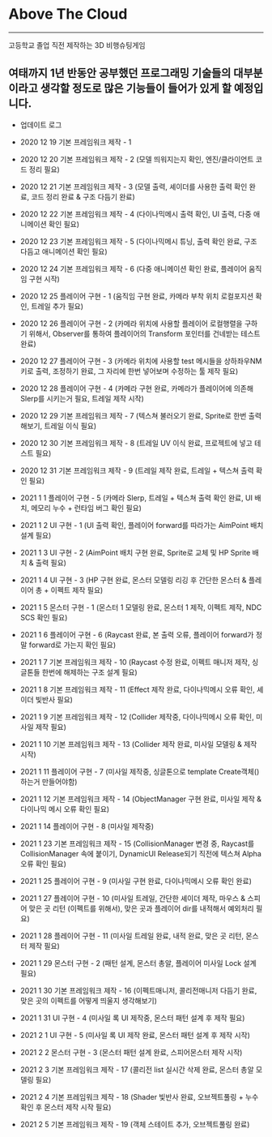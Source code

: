 # Above The Cloud
--------
고등학교 졸업 직전 제작하는 3D 비행슈팅게임

여태까지 1년 반동안 공부했던 프로그래밍 기술들의 대부분이라고 생각할 정도로 많은 기능들이 들어가 있게 할 예정입니다.
--------

 + 업데이트 로그
 
 + 2020 12 19 기본 프레임워크 제작 - 1
 
 + 2020 12 20 기본 프레임워크 제작 - 2 (모델 띄워지는지 확인, 엔진/클라이언트 코드 정리 필요)
 
 + 2020 12 21 기본 프레임워크 제작 - 3 (모델 출력, 셰이더를 사용한 출력 확인 완료, 코드 정리 완료 & 구조 다듬기 완료)

 + 2020 12 22 기본 프레임워크 제작 - 4 (다이나믹메시 출력 확인, UI 출력, 다중 애니메이션 확인 필요)

 + 2020 12 23 기본 프레임워크 제작 - 5 (다이나믹메시 튜닝, 출력 확인 완료, 구조 다듬고 애니메이션 확인 필요)

 + 2020 12 24 기본 프레임워크 제작 - 6 (다중 애니메이션 확인 완료, 플레이어 움직임 구현 시작)

 + 2020 12 25 플레이어 구현 - 1 (움직임 구현 완료, 카메라 부착 위치 로컬포지션 확인, 트레일 추가 필요)

 + 2020 12 26 플레이어 구현 - 2 (카메라 위치에 사용할 플레이어 로컬행렬을 구하기 위해서, Observer를 통하여 플레이어의 Transform 포인터를 건네받는 테스트 완료)
 
 + 2020 12 27 플레이어 구현 - 3 (카메라 위치에 사용할 test 메시들을 상하좌우NM키로 출력, 조정하기 완료, 그 자리에 한번 넣어보며 수정하는 툴 제작 필요)

 + 2020 12 28 플레이어 구현 - 4 (카메라 구현 완료, 카메라가 플레이어에 의존해 Slerp를 시키는거 필요, 트레일 제작 시작)

 + 2020 12 29 기본 프레임워크 제작 - 7 (텍스쳐 불러오기 완료, Sprite로 한번 출력해보기, 트레일 이식 필요)

 + 2020 12 30 기본 프레임워크 제작 - 8 (트레일 UV 이식 완료, 프로젝트에 넣고 테스트 필요)
 
 + 2020 12 31 기본 프레임워크 제작 - 9 (트레일 제작 완료, 트레일 + 텍스쳐 출력 확인 필요)
 
 + 2021 1 1 플레이어 구현 - 5 (카메라 Slerp, 트레일 + 텍스쳐 출력 확인 완료, UI 배치, 메모리 누수 + 런타임 버그 확인 필요)
 
 + 2021 1 2 UI 구현 - 1 (UI 출력 확인, 플레이어 forward를 따라가는 AimPoint 배치 설계 필요)
 
 + 2021 1 3 UI 구현 - 2 (AimPoint 배치 구현 완료, Sprite로 교체 및 HP Sprite 배치 & 출력 필요)
 
 + 2021 1 4 UI 구현 - 3 (HP 구현 완료, 몬스터 모델링 리깅 후 간단한 몬스터 & 플레이어 총 + 이펙트 제작 필요)
 
 + 2021 1 5 몬스터 구현 - 1 (몬스터 1 모델링 완료, 몬스터 1 제작, 이펙트 제작, NDC SCS 확인 필요)
 
 + 2021 1 6 플레이어 구현 - 6 (Raycast 완료, 본 출력 오류, 플레이어 forward가 정말 forward로 가는지 확인 필요)
 
 + 2021 1 7 기본 프레임워크 제작 - 10 (Raycast 수정 완료, 이펙트 매니저 제작, 싱글톤들 한번에 해제하는 구조 설계 필요)
 
 + 2021 1 8 기본 프레임워크 제작 - 11 (Effect 제작 완료, 다이나믹메시 오류 확인, 셰이더 빛반사 필요)
 
 + 2021 1 9 기본 프레임워크 제작 - 12 (Collider 제작중, 다이나믹메시 오류 확인, 미사일 제작 필요)
 
 + 2021 1 10 기본 프레임워크 제작 - 13 (Collider 제작 완료, 미사일 모델링 & 제작 시작)
 
 + 2021 1 11 플레이어 구현 - 7 (미사일 제작중, 싱글톤으로 template Create객체<Missile>() 하는거 만들어야함)
 
 + 2021 1 12 기본 프레임워크 제작 - 14 (ObjectManager 구현 완료, 미사일 제작 & 다이나믹 메시 오류 확인 필요)
 
 + 2021 1 14 플레이어 구현 - 8 (미사일 제작중)
 
 + 2021 1 23 기본 프레임워크 제작 - 15 (CollisionManager 변경 중, Raycast를 CollisionManager 속에 붙이기, DynamicUI Release되기 직전에 텍스쳐 Alpha 오류 확인 필요)
 
 + 2021 1 25 플레이어 구현 - 9 (미사일 구현 완료, 다이나믹메시 오류 확인 완료)
 
 + 2021 1 27 플레이어 구현 - 10 (미사일 트레일, 간단한 셰이더 제작, 마우스 & 스피어 맞은 곳 리턴 (이펙트를 위해서), 맞은 곳과 플레이어 dir를 내적해서 예외처리 필요)
 
 + 2021 1 28 플레이어 구현 - 11 (미사일 트레일 완료, 내적 완료, 맞은 곳 리턴, 몬스터 제작 필요)
 
 + 2021 1 29 몬스터 구현 - 2 (패턴 설계, 몬스터 총알, 플레이어 미사일 Lock 설계 필요)

 + 2021 1 30 기본 프레임워크 제작 - 16 (이펙트매니저, 콜리전매니저 다듬기 완료, 맞은 곳의 이펙트를 어떻게 띄울지 생각해보기)
 
 + 2021 1 31 UI 구현 - 4 (미사일 록 UI 제작중, 몬스터 패턴 설계 후 제작 필요)
 
 + 2021 2 1 UI 구현 - 5 (미사일 록 UI 제작 완료, 몬스터 패턴 설계 후 제작 시작)
 
 + 2021 2 2 몬스터 구현 - 3 (몬스터 패턴 설계 완료, 스피어몬스터 제작 시작)
 
 + 2021 2 3 기본 프레임워크 제작 - 17 (콜리전 list 실시간 삭제 완료, 몬스터 총알 모델링 필요)
 
 + 2021 2 4 기본 프레임워크 제작 - 18 (Shader 빛반사 완료, 오브젝트풀링 + 누수 확인 후 몬스터 제작 시작 필요)
 
 + 2021 2 5 기본 프레임워크 제작 - 19 (객체 스테이트 추가, 오브젝트풀링 완료)
